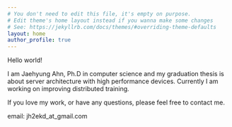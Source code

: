 ```yaml
---
# You don't need to edit this file, it's empty on purpose.
# Edit theme's home layout instead if you wanna make some changes
# See: https://jekyllrb.com/docs/themes/#overriding-theme-defaults
layout: home
author_profile: true
---
```


Hello world!

I am Jaehyung Ahn, Ph.D in computer science and my graduation thesis is about server architecture with high performance devices.
Currently I am working on improving distributed training.

If you love my work, or have any questions, please feel free to contact me.


email: jh2ekd_at_gmail.com

